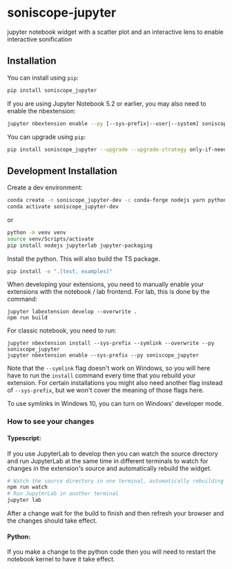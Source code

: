 
# soniscope-jupyter

jupyter notebook widget with a scatter plot and an interactive lens to enable interactive sonification

## Installation

You can install using `pip`:

```bash
pip install soniscope_jupyter
```

If you are using Jupyter Notebook 5.2 or earlier, you may also need to enable
the nbextension:
```bash
jupyter nbextension enable --py [--sys-prefix|--user|--system] soniscope_jupyter
```

You can upgrade using `pip`:

```bash
pip install soniscope_jupyter --upgrade --upgrade-strategy only-if-needed
```

## Development Installation

Create a dev environment:
```bash
conda create -n soniscope_jupyter-dev -c conda-forge nodejs yarn python jupyterlab
conda activate soniscope_jupyter-dev
```
or
```bash
python -m venv venv
source venv/Scripts/activate
pip install nodejs jupyterlab jupyter-packaging
```

Install the python. This will also build the TS package.
```bash
pip install -e ".[test, examples]"
```

When developing your extensions, you need to manually enable your extensions with the
notebook / lab frontend. For lab, this is done by the command:

```
jupyter labextension develop --overwrite .
npm run build
```

For classic notebook, you need to run:

```
jupyter nbextension install --sys-prefix --symlink --overwrite --py soniscope_jupyter
jupyter nbextension enable --sys-prefix --py soniscope_jupyter
```

Note that the `--symlink` flag doesn't work on Windows, so you will here have to run
the `install` command every time that you rebuild your extension. For certain installations
you might also need another flag instead of `--sys-prefix`, but we won't cover the meaning
of those flags here.

To use symlinks in Windows 10, you can turn on Windows' developer mode.

### How to see your changes
#### Typescript:
If you use JupyterLab to develop then you can watch the source directory and run JupyterLab at the same time in different
terminals to watch for changes in the extension's source and automatically rebuild the widget.

```bash
# Watch the source directory in one terminal, automatically rebuilding when needed
npm run watch
# Run JupyterLab in another terminal
jupyter lab
```

After a change wait for the build to finish and then refresh your browser and the changes should take effect.

#### Python:
If you make a change to the python code then you will need to restart the notebook kernel to have it take effect.
